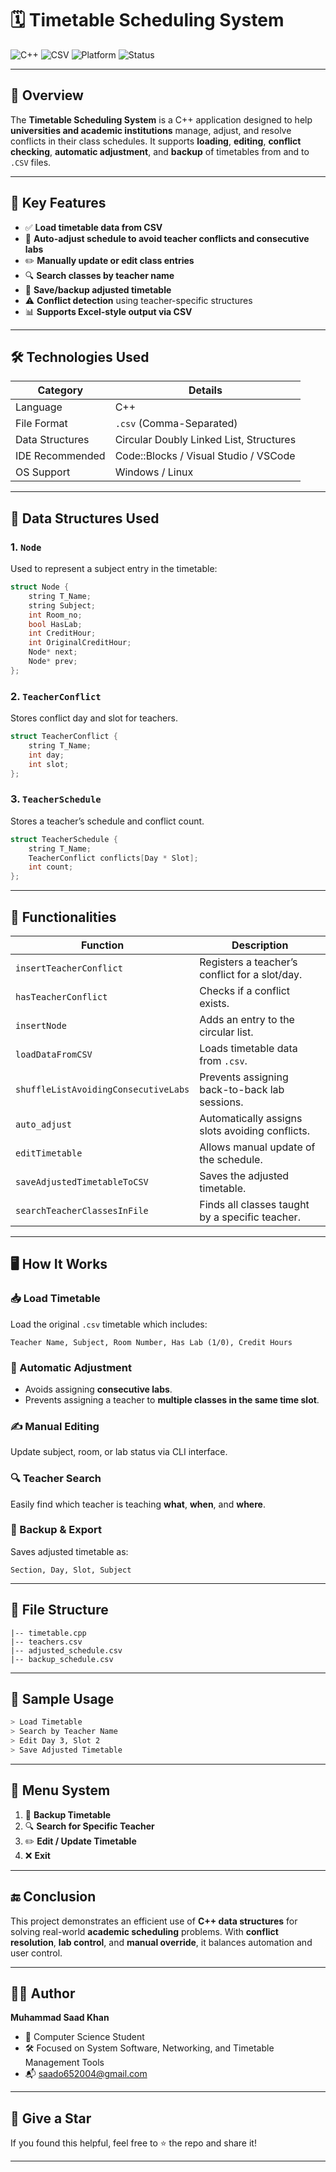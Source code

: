 
# 🗓️ Timetable Scheduling System

![C++](https://img.shields.io/badge/C%2B%2B-00599C?style=for-the-badge\&logo=c%2B%2B\&logoColor=white)
![CSV](https://img.shields.io/badge/CSV-Supported-informational?style=for-the-badge\&logo=filezilla\&logoColor=white\&color=orange)
![Platform](https://img.shields.io/badge/Platform-Windows%20%7C%20Linux-blueviolet?style=for-the-badge)
![Status](https://img.shields.io/badge/Status-Stable-green?style=for-the-badge)

---

## 📌 Overview

The **Timetable Scheduling System** is a C++ application designed to help **universities and academic institutions** manage, adjust, and resolve conflicts in their class schedules. It supports **loading**, **editing**, **conflict checking**, **automatic adjustment**, and **backup** of timetables from and to `.CSV` files.

---

## 🧠 Key Features

* ✅ **Load timetable data from CSV**
* 🔄 **Auto-adjust schedule to avoid teacher conflicts and consecutive labs**
* ✏️ **Manually update or edit class entries**
* 🔍 **Search classes by teacher name**
* 💾 **Save/backup adjusted timetable**
* ⚠️ **Conflict detection** using teacher-specific structures
* 📊 **Supports Excel-style output via CSV**

---

## 🛠️ Technologies Used

| Category        | Details                                 |
| --------------- | --------------------------------------- |
| Language        | C++                                     |
| File Format     | `.csv` (Comma-Separated)                |
| Data Structures | Circular Doubly Linked List, Structures |
| IDE Recommended | Code::Blocks / Visual Studio / VSCode   |
| OS Support      | Windows / Linux                         |

---

## 🧩 Data Structures Used

### 1. `Node`

Used to represent a subject entry in the timetable:

```cpp
struct Node {
    string T_Name;
    string Subject;
    int Room_no;
    bool HasLab;
    int CreditHour;
    int OriginalCreditHour;
    Node* next;
    Node* prev;
};
```

### 2. `TeacherConflict`

Stores conflict day and slot for teachers.

```cpp
struct TeacherConflict {
    string T_Name;
    int day;
    int slot;
};
```

### 3. `TeacherSchedule`

Stores a teacher’s schedule and conflict count.

```cpp
struct TeacherSchedule {
    string T_Name;
    TeacherConflict conflicts[Day * Slot];
    int count;
};
```

---

## 🔧 Functionalities

| Function                             | Description                                     |
| ------------------------------------ | ----------------------------------------------- |
| `insertTeacherConflict`              | Registers a teacher’s conflict for a slot/day.  |
| `hasTeacherConflict`                 | Checks if a conflict exists.                    |
| `insertNode`                         | Adds an entry to the circular list.             |
| `loadDataFromCSV`                    | Loads timetable data from `.csv`.               |
| `shuffleListAvoidingConsecutiveLabs` | Prevents assigning back-to-back lab sessions.   |
| `auto_adjust`                        | Automatically assigns slots avoiding conflicts. |
| `editTimetable`                      | Allows manual update of the schedule.           |
| `saveAdjustedTimetableToCSV`         | Saves the adjusted timetable.                   |
| `searchTeacherClassesInFile`         | Finds all classes taught by a specific teacher. |

---

## 🖥️ How It Works

### 📥 Load Timetable

Load the original `.csv` timetable which includes:

```
Teacher Name, Subject, Room Number, Has Lab (1/0), Credit Hours
```

### 🧠 Automatic Adjustment

* Avoids assigning **consecutive labs**.
* Prevents assigning a teacher to **multiple classes in the same time slot**.

### ✍️ Manual Editing

Update subject, room, or lab status via CLI interface.

### 🔍 Teacher Search

Easily find which teacher is teaching **what**, **when**, and **where**.

### 💾 Backup & Export

Saves adjusted timetable as:

```
Section, Day, Slot, Subject
```

---

## 📂 File Structure

```
|-- timetable.cpp
|-- teachers.csv
|-- adjusted_schedule.csv
|-- backup_schedule.csv
```

---

## 🧪 Sample Usage

```bash
> Load Timetable
> Search by Teacher Name
> Edit Day 3, Slot 2
> Save Adjusted Timetable
```

---

## 🧾 Menu System

1. 🔄 **Backup Timetable**
2. 🔍 **Search for Specific Teacher**
3. ✏️ **Edit / Update Timetable**
4. ❌ **Exit**

---

## 🔚 Conclusion

This project demonstrates an efficient use of **C++ data structures** for solving real-world **academic scheduling** problems. With **conflict resolution**, **lab control**, and **manual override**, it balances automation and user control.

---

## 👨‍💻 Author

**Muhammad Saad Khan**

* 💼 Computer Science Student
* 🛠 Focused on System Software, Networking, and Timetable Management Tools
* 📬 [saado652004@gmail.com](mailto:saado652004@gmail.com)

---

## 🌟 Give a Star

If you found this helpful, feel free to ⭐ the repo and share it!

---

